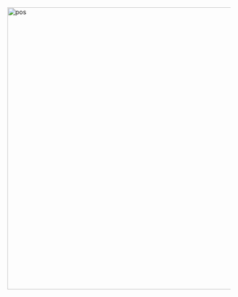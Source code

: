 <img width="1223" height="637" alt="pos" src="https://github.com/user-attachments/assets/3a2985f4-57bf-4f90-9794-dcb01bff1aa9" />
